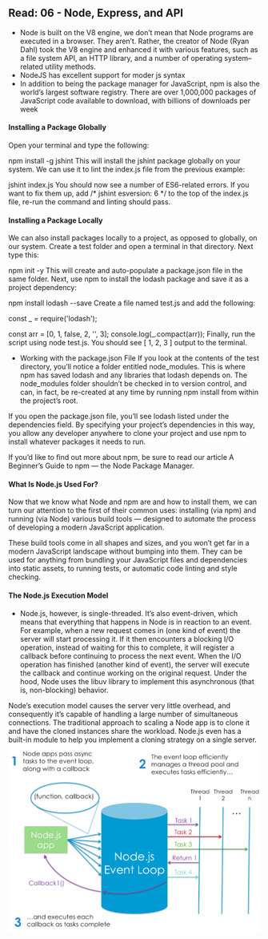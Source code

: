 ## Read: 06 - Node, Express, and API
<!-- https://www.sitepoint.com/an-introduction-to-node-js/ -->
- Node is built on the V8 engine, we don’t mean that Node programs are executed in a browser. They aren’t. Rather, the creator of Node (Ryan Dahl) took the V8 engine and enhanced it with various features, such as a file system API, an HTTP library, and a number of operating system–related utility methods.
- NodeJS has excellent support for moder js syntax
- In addition to being the package manager for JavaScript, npm is also the world’s largest software registry. There are over 1,000,000 packages of JavaScript code available to download, with billions of downloads per week
#### Installing a Package Globally
Open your terminal and type the following:

npm install -g jshint
This will install the jshint package globally on your system. We can use it to lint the index.js file from the previous example:

jshint index.js
You should now see a number of ES6-related errors. If you want to fix them up, add /* jshint esversion: 6 */ to the top of the index.js file, re-run the command and linting should pass.

#### Installing a Package Locally
We can also install packages locally to a project, as opposed to globally, on our system. Create a test folder and open a terminal in that directory. Next type this:

npm init -y
This will create and auto-populate a package.json file in the same folder. Next, use npm to install the lodash package and save it as a project dependency:

npm install lodash --save
Create a file named test.js and add the following:

const _ = require('lodash');

const arr = [0, 1, false, 2, '', 3];
console.log(_.compact(arr));
Finally, run the script using node test.js. You should see [ 1, 2, 3 ] output to the terminal.
- Working with the package.json File
If you look at the contents of the test directory, you’ll notice a folder entitled node_modules. This is where npm has saved lodash and any libraries that lodash depends on. The node_modules folder shouldn’t be checked in to version control, and can, in fact, be re-created at any time by running npm install from within the project’s root.

If you open the package.json file, you’ll see lodash listed under the dependencies field. By specifying your project’s dependencies in this way, you allow any developer anywhere to clone your project and use npm to install whatever packages it needs to run.

If you’d like to find out more about npm, be sure to read our article A Beginner’s Guide to npm — the Node Package Manager.

#### What Is Node.js Used For?
Now that we know what Node and npm are and how to install them, we can turn our attention to the first of their common uses: installing (via npm) and running (via Node) various build tools — designed to automate the process of developing a modern JavaScript application.

These build tools come in all shapes and sizes, and you won’t get far in a modern JavaScript landscape without bumping into them. They can be used for anything from bundling your JavaScript files and dependencies into static assets, to running tests, or automatic code linting and style checking.

#### The Node.js Execution Model

- Node.js, however, is single-threaded. It’s also event-driven, which means that everything that happens in Node is in reaction to an event. For example, when a new request comes in (one kind of event) the server will start processing it. If it then encounters a blocking I/O operation, instead of waiting for this to complete, it will register a callback before continuing to process the next event. When the I/O operation has finished (another kind of event), the server will execute the callback and continue working on the original request. Under the hood, Node uses the libuv library to implement this asynchronous (that is, non-blocking) behavior.

Node’s execution model causes the server very little overhead, and consequently it’s capable of handling a large number of simultaneous connections. The traditional approach to scaling a Node app is to clone it and have the cloned instances share the workload. Node.js even has a built-in module to help you implement a cloning strategy on a single server.
<img src="images/nodeloop.png">